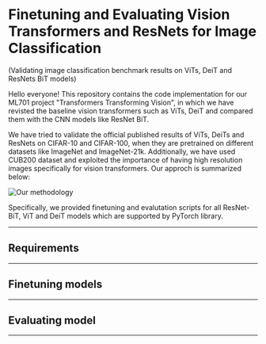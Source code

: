 # Finetuning and Evaluating Vision Transformers and ResNets for Image Classification
(Validating image classification benchmark results on ViTs, DeiT and ResNets BiT models)

Hello everyone!
This repository contains the code implementation for our ML701 project "Transformers Transforming Vision", in which we have revisted the baseline vision transformers such as ViTs, DeiT and compared them with the CNN models like ResNet BiT.

We have tried to validate the official published results of ViTs, DeiTs and ResNets on CIFAR-10 and CIFAR-100, when they are pretrained on different datasets like ImageNet and ImageNet-21k. Additionally, we have used CUB200 dataset and exploited the importance of having high resolution images specifically for vision transformers. Our approch is summarized below:

![Our methodology](extras/approach.jpg)


Specifically, we provided finetuning and evalutation scripts for all ResNet-BiT, ViT and DeiT models which are supported by PyTorch library.



-----------

Requirements
---


------------

Finetuning models
---


------------



Evaluating model
---



------------
